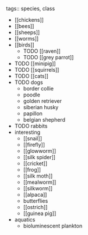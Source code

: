 tags:: species, class

- [[chickens]]
- [[bees]]
- [[sheeps]]
- [[worms]]
- [[birds]]
	- TODO [[raven]]
	- TODO [[grey parrot]]
- TODO [[minipig]]
- TODO [[squirrels]]
- TODO [[cats]]
- TODO dogs
	- border collie
	- poodle
	- golden retriever
	- siberian husky
	- papillon
	- belgian shepherd
- TODO rabbits
- interesting
	- [[snail]]
	- [[firefly]]
	- [[glowworm]]
	- [[silk spider]]
	- [[cricket]]
	- [[frog]]
	- [[silk moth]]
	- [[mealworm]]
	- [[silkworm]]
	- [[alpaca]]
	- butterflies
	- [[ostrich]]
	- [[guinea pig]]
- aquatics
	- bioluminescent plankton